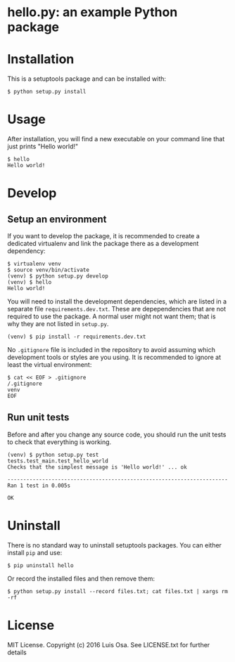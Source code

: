 hello.py: an example Python package
===================================

# Installation

This is a setuptools package and can be installed with:

    $ python setup.py install

# Usage

After installation, you will find a new executable on your command line that
just prints "Hello world!"

    $ hello
    Hello world!

# Develop

## Setup an environment

If you want to develop the package, it is recommended to create a dedicated
virtualenv and link the package there as a development dependency: 

    $ virtualenv venv
    $ source venv/bin/activate
    (venv) $ python setup.py develop
    (venv) $ hello
    Hello world!

You will need to install the development dependencies, which are listed in a
separate file `requirements.dev.txt`. These are depependencies that are not
required to use the package. A normal user might not want them; that is why
they are not listed in `setup.py`.

    (venv) $ pip install -r requirements.dev.txt

No `.gitignore` file is included in the repository to avoid assuming which
development tools or styles are you using. It is recommended to ignore at least
the virtual environment:

    $ cat << EOF > .gitignore
    /.gitignore
    venv
    EOF

## Run unit tests

Before and after you change any source code, you should run the unit tests to
check that everything is working. 

    (venv) $ python setup.py test
    tests.test_main.test_hello_world
    Checks that the simplest message is 'Hello world!' ... ok
    
    ----------------------------------------------------------------------
    Ran 1 test in 0.005s
    
    OK

# Uninstall

There is no standard way to uninstall setuptools packages. You can either
install `pip` and use:

    $ pip uninstall hello

Or record the installed files and then remove them:

    $ python setup.py install --record files.txt; cat files.txt | xargs rm -rf

# License

MIT License. Copyright (c) 2016 Luis Osa. See LICENSE.txt for further details
